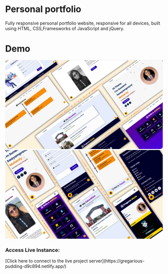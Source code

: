 # Personal portfolio
Fully responsive personal portfolio website, responsive for all devices, built using HTML, CSS,Framesworks of JavaScript and jQuery.
# Demo 

![image alt](https://github.com/S28S12Mohanty/personal-portfolio-site/blob/b900afb818a1d96a54f7cc52fe4587af001d85f9/git%20image1.jpg)
![image alt](https://github.com/S28S12Mohanty/personal-portfolio-site/blob/7ac6645647953cf77649a9cd8d7c22d7df564ee7/git%20image2.jpg)

<h3>Access Live Instance:</h3> [Click here to connect to the live project server](https://gregarious-pudding-d9c894.netlify.app/)

